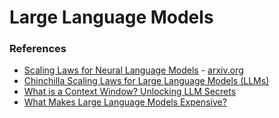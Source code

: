 # Large Language Models

### References
- [Scaling Laws for Neural Language Models](https://medium.com/nlplanet/two-minutes-nlp-scaling-laws-for-neural-language-models-add6061aece7) - [arxiv.org](https://arxiv.org/abs/2001.08361)
- [Chinchilla Scaling Laws for Large Language Models (LLMs)](https://medium.com/@raniahossam/chinchilla-scaling-laws-for-large-language-models-llms-40c434e4e1c1)
- [What is a Context Window? Unlocking LLM Secrets](https://www.youtube.com/watch?v=-QVoIxEpFkM)
- [What Makes Large Language Models Expensive?](https://www.youtube.com/watch?v=7gMg98Hf3uM)
